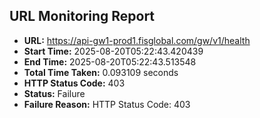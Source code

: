 ## URL Monitoring Report

- **URL:** https://api-gw1-prod1.fisglobal.com/gw/v1/health
- **Start Time:** 2025-08-20T05:22:43.420439
- **End Time:** 2025-08-20T05:22:43.513548
- **Total Time Taken:** 0.093109 seconds
- **HTTP Status Code:** 403
- **Status:** Failure
- **Failure Reason:** HTTP Status Code: 403
